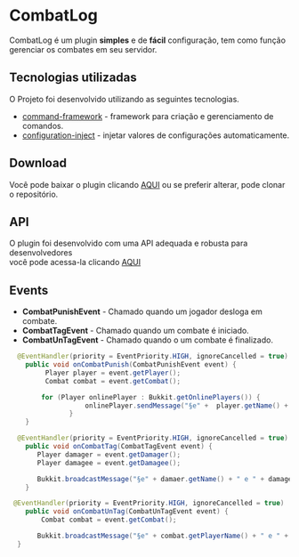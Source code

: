 # CombatLog

CombatLog é um plugin <b>simples</b> e de <b>fácil</b> configuração, tem como função gerenciar os combates em seu
servidor.

## Tecnologias utilizadas

O Projeto foi desenvolvido utilizando as seguintes tecnologias.

- [command-framework](https://github.com/SaiintBrisson/command-framework) - framework para criação e gerenciamento de
  comandos.
- [configuration-inject](https://github.com/knightzmc/pdm) - injetar valores de configurações automaticamente.

## Download

Você pode baixar o plugin clicando [AQUI](https://github.com/BADnotice/combat-log/releases) ou se preferir alterar, pode
clonar o repositório.

## API

O plugin foi desenvolvido com uma API adequada e robusta para desenvolvedores <br>
você pode acessa-la
clicando [AQUI](https://github.com/BADnotice/combat-log/blob/master/src/main/java/io/github/badnotice/combatlog/api/CombatLogAPI.java)

## Events

- <b>CombatPunishEvent</b> - Chamado quando um jogador desloga em combate.
- <b>CombatTagEvent</b> - Chamado quando um combate é iniciado.
- <b>CombatUnTagEvent</b> - Chamado quando o um combate é finalizado.

```java
  @EventHandler(priority = EventPriority.HIGH, ignoreCancelled = true)
    public void onCombatPunish(CombatPunishEvent event) {
         Player player = event.getPlayer();
         Combat combat = event.getCombat();

        for (Player onlinePlayer : Bukkit.getOnlinePlayers()) {
                   onlinePlayer.sendMessage("§e" +  player.getName() + " deslogou em combate, que feio");
               }
    }
```

```java
  @EventHandler(priority = EventPriority.HIGH, ignoreCancelled = true)
    public void onCombatTag(CombatTagEvent event) {
       Player damager = event.getDamager();
       Player damagee = event.getDamagee();

       Bukkit.broadcastMessage("§e" + damaer.getName() + " e " + damagee.getName() + " entraram em combate");
    }
```

```java
 @EventHandler(priority = EventPriority.HIGH, ignoreCancelled = true)
    public void onCombatUnTag(CombatUnTagEvent event) {
        Combat combat = event.getCombat();

       Bukkit.broadcastMessage("§e" + combat.getPlayerName() + " e " + getEnemyName() + " sairam do combate");
  }
